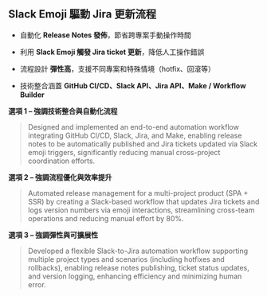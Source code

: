 ## Slack Emoji 驅動 Jira 更新流程
- 自動化 **Release Notes 發佈**，節省跨專案手動操作時間
    
- 利用 **Slack Emoji 觸發 Jira ticket 更新**，降低人工操作錯誤
    
- 流程設計 **彈性高**，支援不同專案和特殊情境（hotfix、回滾等）
    
- 技術整合涵蓋 **GitHub CI/CD、Slack API、Jira API、Make / Workflow Builder**

**選項 1 – 強調技術整合與自動化流程**

> Designed and implemented an end-to-end automation workflow integrating GitHub CI/CD, Slack, Jira, and Make, enabling release notes to be automatically published and Jira tickets updated via Slack emoji triggers, significantly reducing manual cross-project coordination efforts.

**選項 2 – 強調流程優化與效率提升**
> Automated release management for a multi-project product (SPA + SSR) by creating a Slack-based workflow that updates Jira tickets and logs version numbers via emoji interactions, streamlining cross-team operations and reducing manual effort by 80%.

**選項 3 – 強調彈性與可擴展性**
> Developed a flexible Slack-to-Jira automation workflow supporting multiple project types and scenarios (including hotfixes and rollbacks), enabling release notes publishing, ticket status updates, and version logging, enhancing efficiency and minimizing human error.